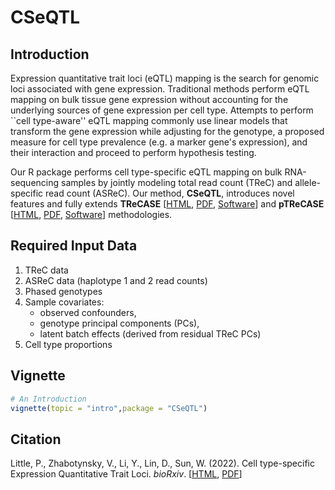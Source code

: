 # CSeQTL

## Introduction

Expression quantitative trait loci (eQTL) mapping is the search for genomic loci associated with gene expression. Traditional methods perform eQTL mapping on bulk tissue gene expression without accounting for the underlying sources of gene expression per cell type. Attempts to perform ``cell type-aware'' eQTL mapping commonly use linear models that transform the gene expression while adjusting for the genotype, a proposed measure for cell type prevalence (e.g. a marker gene's expression), and their interaction and proceed to perform hypothesis testing.

Our R package performs cell type-specific eQTL mapping on bulk RNA-sequencing samples by jointly modeling total read count (TReC) and allele-specific read count (ASReC). Our method, **CSeQTL**, introduces novel features and fully extends **TReCASE** [[HTML](https://www.ncbi.nlm.nih.gov/pmc/articles/PMC3218220/), [PDF](https://www.ncbi.nlm.nih.gov/pmc/articles/PMC3218220/pdf/nihms-307768.pdf), [Software](https://github.com/Sun-lab/asSeq)] and **pTReCASE** [[HTML](https://www.ncbi.nlm.nih.gov/pmc/articles/PMC7410098/), [PDF](https://www.ncbi.nlm.nih.gov/pmc/articles/PMC7410098/pdf/nihms-1028292.pdf), [Software](https://www.ncbi.nlm.nih.gov/pmc/articles/PMC7410098/pdf/nihms-1028292.pdf)] methodologies.

## Required Input Data

1. TReC data
2. ASReC data (haplotype 1 and 2 read counts)
3. Phased genotypes
4. Sample covariates: 
	 * observed confounders, 
	 * genotype principal components (PCs),
	 * latent batch effects (derived from residual TReC PCs)
5. Cell type proportions

## Vignette

```R
# An Introduction
vignette(topic = "intro",package = "CSeQTL")
```

## Citation
Little, P., Zhabotynsky, V., Li, Y., Lin, D., Sun, W. (2022). Cell type-specific Expression Quantitative Trait Loci. *bioRxiv*. [[HTML](https://www.biorxiv.org/content/10.1101/2022.03.31.486605v1), [PDF](https://www.biorxiv.org/content/10.1101/2022.03.31.486605v1.full.pdf)]



